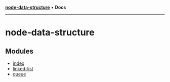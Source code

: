 [**node-data-structure**](README.md) • **Docs**

***

# node-data-structure

## Modules

- [index](index/README.md)
- [linked-list](linked-list/README.md)
- [queue](queue/README.md)
